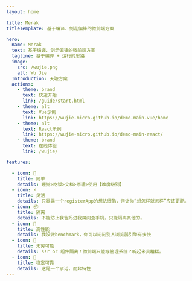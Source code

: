 ```yaml
---
layout: home

title: Merak
titleTemplate: 基于编译、剑走偏锋的微前端方案

hero:
  name: Merak
  text: 基于编译、剑走偏锋的微前端方案
  tagline: 基于编译 + 运行的思路
  image:
    src: /wujie.png
    alt: Wu Jie
  Introduction: 天璇方案
  actions:
    - theme: brand
      text: 快速开始
      link: /guide/start.html
    - theme: alt
      text: Vue示例
      link: https://wujie-micro.github.io/demo-main-vue/home
    - theme: alt
      text: React示例
      link: https://wujie-micro.github.io/demo-main-react/
    - theme: brand
      text: 在线体验
      link: /wujie/

features:

  - icon: 🤞
    title: 简单
    details: 睡觉>吃饭>文档>原理>使用【难度级别】  
  - icon: ⚡️
    title: 灵活
    details: 只暴露一个registerApp的想法很酷，但让你“想怎样就怎样”应该更酷。
  - icon: 📦
    title: 隔离
    details: 不能防止我爸妈进我房间查手机，只能隔离其他的。
  - icon: 🚀
    title: 高性能
    details: 我没做benchmark，你可以问问别人浏览器引擎有多快
  - icon: 🔲
    title: 无穷可能
    details: ssr or 组件隔离！微前端只能写管理系统？听起来真糟糕。
  - icon: 💪
    title: 稳定可靠
    details: 这是一个承诺，而非特性
---
```

